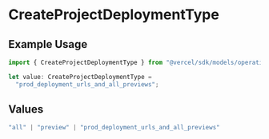 # CreateProjectDeploymentType

## Example Usage

```typescript
import { CreateProjectDeploymentType } from "@vercel/sdk/models/operations/createproject.js";

let value: CreateProjectDeploymentType =
  "prod_deployment_urls_and_all_previews";
```

## Values

```typescript
"all" | "preview" | "prod_deployment_urls_and_all_previews"
```